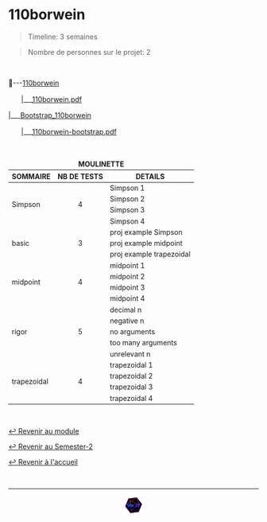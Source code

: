 # 110borwein

> Timeline: 3 semaines

> Nombre de personnes sur le projet: 2

<br>

📂---[110borwein](https://github.com/Studio-17/Epitech-Subjects/tree/main/Semester-2/B-MAT-200/110borwein/110borwein)

ㅤㅤ|\_\_\_[110borwein.pdf](https://github.com/Studio-17/Epitech-Subjects/blob/main/Semester-2/B-MAT-200/110borwein/110borwein/110borwein.pdf)

|\_\_\_[Bootstrap_110borwein](https://github.com/Studio-17/Epitech-Subjects/tree/main/Semester-2/B-MAT-200/110borwein/Bootstrap_110borwein)

ㅤㅤ|\_\_\_[110borwein-bootstrap.pdf](https://github.com/Studio-17/Epitech-Subjects/blob/main/Semester-2/B-MAT-200/110borwein/Bootstrap_110borwein/110borwein-bootstrap.pdf)


<br>


<table align="center">
    <thead>
        <tr>
            <td colspan="3" align="center"><strong>MOULINETTE</strong></td>
        </tr>
        <tr>
            <th>SOMMAIRE</th>
            <th>NB DE TESTS</th>
            <th>DETAILS</th>
        </tr>
    </thead>
    <tbody>
        <tr>
            <td rowspan="4">Simpson</td>
            <td rowspan="4" style="text-align: center;">4</td>
            <td>Simpson 1</td>
        </tr>
    		<tr>
			<td>Simpson 2</td>
		</tr>
		<tr>
			<td>Simpson 3</td>
		</tr>
		<tr>
			<td>Simpson 4</td>
		</tr>
        <tr>
            <td rowspan="3">basic</td>
            <td rowspan="3" style="text-align: center;">3</td>
            <td>proj example Simpson</td>
        </tr>
    		<tr>
			<td>proj example midpoint</td>
		</tr>
		<tr>
			<td>proj example trapezoidal</td>
		</tr>
        <tr>
            <td rowspan="4">midpoint</td>
            <td rowspan="4" style="text-align: center;">4</td>
            <td>midpoint 1</td>
        </tr>
    		<tr>
			<td>midpoint 2</td>
		</tr>
		<tr>
			<td>midpoint 3</td>
		</tr>
		<tr>
			<td>midpoint 4</td>
		</tr>
        <tr>
            <td rowspan="5">rigor</td>
            <td rowspan="5" style="text-align: center;">5</td>
            <td>decimal n</td>
        </tr>
    		<tr>
			<td>negative n</td>
		</tr>
		<tr>
			<td>no arguments</td>
		</tr>
		<tr>
			<td>too many arguments</td>
		</tr>
		<tr>
			<td>unrelevant n</td>
		</tr>
        <tr>
            <td rowspan="4">trapezoidal</td>
            <td rowspan="4" style="text-align: center;">4</td>
            <td>trapezoidal 1</td>
        </tr>
    		<tr>
			<td>trapezoidal 2</td>
		</tr>
		<tr>
			<td>trapezoidal 3</td>
		</tr>
		<tr>
			<td>trapezoidal 4</td>
		</tr>
	</tbody>
</table>

<br>

[↩️ Revenir au module](https://github.com/Studio-17/Epitech-Subjects/blob/main/Semester-2/B-MAT-200)

[↩️ Revenir au Semester-2](https://github.com/Studio-17/Epitech-Subjects/blob/main/Semester-2)

[↩️ Revenir à l'accueil](https://github.com/Studio-17/Epitech-Subjects/)

<br>

---

<div align="center">

<a href="https://github.com/Studio-17" target="_blank"><img src="../../../assets/voc17.gif" width="40"></a>

</div>